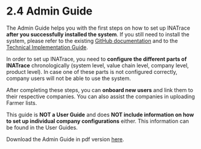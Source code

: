 # 2.4 Admin Guide

The Admin Guide helps you with the first steps on how to set up INATrace **after you successfully installed
the system**. If you still need to install the system, please refer to the existing [GitHub documentation](https://github.com/INATrace) and to the [Technical Implementation Guide](2.2_Technical_Implementation_Guide.md).

In order to set up INATrace, you need to **configure the different parts of INATrace** chronologically (system level, value chain level, company level, product level). In case one of these parts is not
configured correctly, company users will not be able to use the system.

After completing these steps, you can **onboard new users** and link them to their respective companies. You can also assist the companies in uploading Farmer lists.

This guide is **NOT a User Guide** and does **NOT include information on how to set up individual
company configurations** either. This information can be found in the User Guides.

Download the Admin Guide in pdf version [here](https://www.sustainable-supply-chains.org/fileadmin/INA/Wissen_Werkzeuge/INATrace/INATrace_2.0_Admin_guide_2024.pdf).




